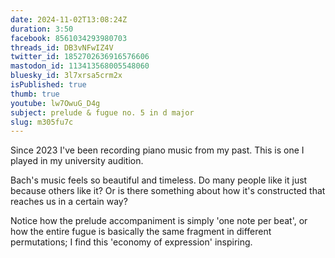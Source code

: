 ```yaml
---
date: 2024-11-02T13:08:24Z
duration: 3:50
facebook: 8561034293980703
threads_id: DB3vNFwIZ4V
twitter_id: 1852702636916576606
mastodon_id: 113413568005548060
bluesky_id: 3l7xrsa5crm2x
isPublished: true
thumb: true
youtube: lw7OwuG_D4g
subject: prelude & fugue no. 5 in d major
slug: m305fu7c
---
```

Since 2023 I've been recording piano music from my past. This is one I played in my university audition.

Bach's music feels so beautiful and timeless. Do many people like it just because others like it? Or is there something about how it's constructed that reaches us in a certain way?

Notice how the prelude accompaniment is simply 'one note per beat', or how the entire fugue is basically the same fragment in different permutations; I find this 'economy of expression' inspiring.
